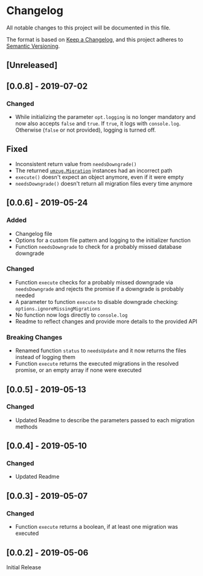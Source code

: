 # Changelog
All notable changes to this project will be documented in this file.

The format is based on [Keep a Changelog](https://keepachangelog.com/en/1.0.0/),
and this project adheres to [Semantic Versioning](https://semver.org/spec/v2.0.0.html).

## [Unreleased]

## [0.0.8] - 2019-07-02

### Changed

- While initializing the parameter `opt.logging` is no longer mandatory and now also accepts `false` and `true`. 
  If `true`, it logs with `console.log`. Otherwise (`false` or not provided), logging is turned off.

## Fixed
- Inconsistent return value from `needsDowngrade()`
- The returned [`umzug.Migration`](https://github.com/sequelize/umzug/blob/master/src/migration.js) instances had an incorrect path
- `execute()` doesn't expect an object anymore, even if it were empty
- `needsDowngrade()` doesn't return all migration files every time anymore

## [0.0.6] - 2019-05-24
### Added
- Changelog file
- Options for a custom file pattern and logging to the initializer function
- Function `needsDowngrade` to check for a probably missed database downgrade

### Changed
- Function `execute` checks for a probably missed downgrade via `needsDowngrade` and rejects the promise if a downgrade is probably needed
- A parameter to function `execute` to disable downgrade checking: `options.ignoreMissingMigrations`
- No function now logs directly to `console.log`
- Readme to reflect changes and provide more details to the provided API

### Breaking Changes
- Renamed function `status` to `needsUpdate` and it now returns the files instead of logging them
- Function `execute` returns the executed migrations in the resolved promise, or an empty array if none were executed


## [0.0.5] - 2019-05-13
### Changed
- Updated Readme to describe the parameters passed to each migration methods

## [0.0.4] - 2019-05-10
### Changed
- Updated Readme

## [0.0.3] - 2019-05-07
### Changed
- Function `execute` returns a boolean, if at least one migration was executed

## [0.0.2] - 2019-05-06
Initial Release


